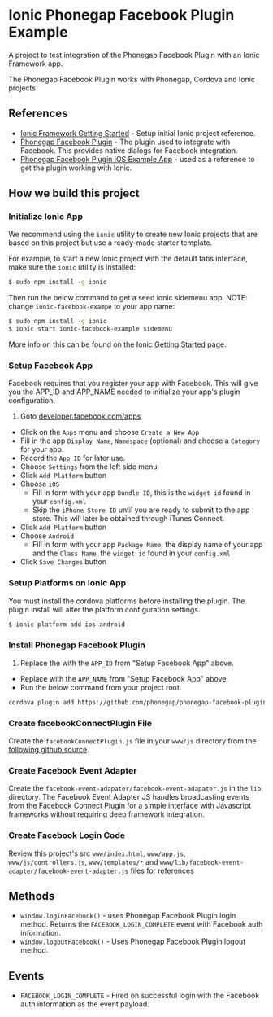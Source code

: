 # Ionic Phonegap Facebook Plugin Example

A project to test integration of the Phonegap Facebook Plugin with an Ionic Framework app.

The Phonegap Facebook Plugin works with Phonegap, Cordova and Ionic projects.

## References

* [Ionic Framework Getting Started](http://ionicframework.com/getting-started/) - Setup initial Ionic project reference.
* [Phonegap Facebook Plugin](https://github.com/Wizcorp/phonegap-facebook-plugin) - The plugin used to integrate with Facebook. This provides native dialogs for Facebook integration.
* [Phonegap Facebook Plugin iOS Example App](https://github.com/Wizcorp/phonegap-facebook-plugin/tree/master/platforms/ios) - used as a reference to get the plugin working with Ionic.


## How we build this project

### Initialize Ionic App

We recommend using the `ionic` utility to create new Ionic projects that are based on this project but use a ready-made starter template.

For example, to start a new Ionic project with the default tabs interface, make sure the `ionic` utility is installed:

```bash
$ sudo npm install -g ionic
```

Then run the below command to get a seed ionic sidemenu app. NOTE: change `ionic-facebook-exampe` to your app name:

```bash
$ sudo npm install -g ionic
$ ionic start ionic-facebook-example sidemenu
```

More info on this can be found on the Ionic [Getting Started](http://ionicframework.com/getting-started) page.

### Setup Facebook App

Facebook requires that you register your app with Facebook. This will give you the APP_ID and APP_NAME needed to initialize
your app's plugin configuration.

1. Goto [developer.facebook.com/apps](http://developers.facebook.com/apps)
* Click on the `Apps` menu and choose `Create a New App`
* Fill in the app `Display Name`, `Namespace` (optional) and choose a `Category` for your app.
* Record the `App ID` for later use.
* Choose `Settings` from the left side menu
* Click `Add Platform` button
* Choose `iOS`
  * Fill in form with your app `Bundle ID`, this is the `widget id` found in your `config.xml`
  * Skip the `iPhone Store ID` until you are ready to submit to the app store. This will later be obtained through iTunes Connect.
* Click `Add Platform` button
* Choose `Android`
  * Fill in form with your app `Package Name`, the display name of your app and the `Class Name`, the `widget id` found in your `config.xml`
* Click `Save Changes` button


### Setup Platforms on Ionic App

You must install the cordova platforms before installing the plugin. The plugin install will alter the platform configuration settings.

```bash
$ ionic platform add ios android
```

### Install Phonegap Facebook Plugin

1. Replace the <YOUR-FACEBOOK-APP-ID> with the `APP_ID` from "Setup Facebook App" above.
* Replace <YOUR-FACEBOOK-APP-NAME> with the `APP_NAME` from "Setup Facebook App" above.
* Run the below command from your project root.

```bash
cordova plugin add https://github.com/phonegap/phonegap-facebook-plugin --variable APP_ID=<YOUR-FACEBOOK-APP-ID> --variable APP_NAME=<YOUR-FACEBOOK-APP-NAME>
```

### Create facebookConnectPlugin File

Create the `facebookConnectPlugin.js` file in your `www/js` directory from the [following github source](https://raw.githubusercontent.com/Wizcorp/phonegap-facebook-plugin/master/www/js/facebookConnectPlugin.js).

### Create Facebook Event Adapter

Create the `facebook-event-adapater/facebook-event-adapater.js` in the `lib` directory. The Facebook Event Adapter JS
handles broadcasting events from the Facebook Connect Plugin for a simple interface with Javascript frameworks without
requiring deep framework integration.

### Create Facebook Login Code

Review this project's src `www/index.html`, `www/app.js`, `www/js/controllers.js`,  `www/templates/*` and `www/lib/facebook-event-adapter/facebook-event-adapter.js` files for references

## Methods

* `window.loginFacebook()` - uses Phonegap Facebook Plugin login method. Returns the `FACEBOOK_LOGIN_COMPLETE` event with Facebook auth information.
* `window.logoutFacebook()` - Uses Phonegap Facebook Plugin logout method.
 
## Events

* `FACEBOOK_LOGIN_COMPLETE` - Fired on successful login with the Facebook auth information as the event payload.
